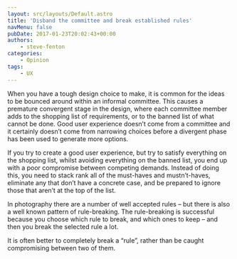 ```yaml
---
layout: src/layouts/Default.astro
title: 'Disband the committee and break established rules'
navMenu: false
pubDate: 2017-01-23T20:02:43+00:00
authors:
    - steve-fenton
categories:
    - Opinion
tags:
    - UX
---
```


When you have a tough design choice to make, it is common for the ideas to be bounced around within an informal committee. This causes a premature convergent stage in the design, where each committee member adds to the shopping list of requirements, or to the banned list of what cannot be done. Good user experience doesn’t come from a committee and it certainly doesn’t come from narrowing choices before a divergent phase has been used to generate more options.

If you try to create a good user experience, but try to satisfy everything on the shopping list, whilst avoiding everything on the banned list, you end up with a poor compromise between competing demands. Instead of doing this, you need to stack rank all of the must-haves and mustn’t-haves, eliminate any that don’t have a concrete case, and be prepared to ignore those that aren’t at the top of the list.

In photography there are a number of well accepted rules – but there is also a well known pattern of rule-breaking. The rule-breaking is successful because you choose which rule to break, and which ones to keep – and then you break the selected rule a lot.

It is often better to completely break a “rule”, rather than be caught compromising between two of them.